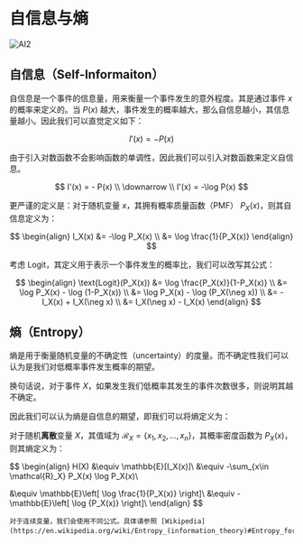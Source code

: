 # 自信息与熵

![AI2](https://img.shields.io/badge/LI-Artificial%20Inteligence%202-green)

## 自信息（Self-Informaiton）

自信息是一个事件的信息量，用来衡量一个事件发生的意外程度。其是通过事件 $x$ 的概率来定义的。当 $P(x)$ 越大，事件发生的概率越大，那么自信息越小，其信息量越小。因此我们可以直觉定义如下：

$$
I'(x) = - P(x)
$$

由于引入对数函数不会影响函数的单调性，因此我们可以引入对数函数来定义自信息。

$$
I'(x) = - P(x)
\\
\downarrow
\\
I'(x) = -\log P(x)
$$

更严谨的定义是：对于随机变量 $x$，其拥有概率质量函数（PMF） $P_X(x)$，则其自信息定义为：

$$
\begin{align}
I_X(x) &= -\log P_X(x) \\
&= \log \frac{1}{P_X(x)}
\end{align}
$$

考虑 Logit，其定义用于表示一个事件发生的概率比，我们可以改写其公式：

$$
\begin{align}
\text{Logit}(P_X(x)) &= \log \frac{P_X(x)}{1-P_X(x)}
\\
&= \log P_X(x) - \log (1-P_X(x))
\\
&= \log P_X(x) - \log (P_X(\neg x))
\\
&= -I_X(x) + I_X(\neg x)
\\
&= I_X(\neg x) - I_X(x)
\end{align}
$$

## 熵（Entropy）

熵是用于衡量随机变量的不确定性（uncertainty）的度量。而不确定性我们可以认为是我们对低概率事件发生概率的期望。

换句话说，对于事件 $X$，如果发生我们低概率其发生的事件次数很多，则说明其越不确定。

因此我们可以认为熵是自信息的期望，即我们可以将熵定义为：

对于随机**离散**变量 $X$，其值域为 $\mathcal{R}_X=\{ x_1, x_2, \dots, x_n\}$，其概率密度函数为 $P_X(x)$，则其熵定义为：

$$
\begin{align}
H(X)
&\equiv \mathbb{E}[I_X(x)]\\
&\equiv -\sum_{x\in \mathcal{R}_X} P_X(x) \log P_X(x)\\


&\equiv \mathbb{E}\left[
    \log \frac{1}{P_X(x)}
\right]\\
&\equiv - \mathbb{E}\left[
    \log {P_X(x)}
\right]\\
\end{align}
$$

```admonish info title=""
对于连续变量，我们会使用不同公式。具体请参照 [Wikipedia](https://en.wikipedia.org/wiki/Entropy_(information_theory)#Entropy_for_continuous_random_variables)。
```